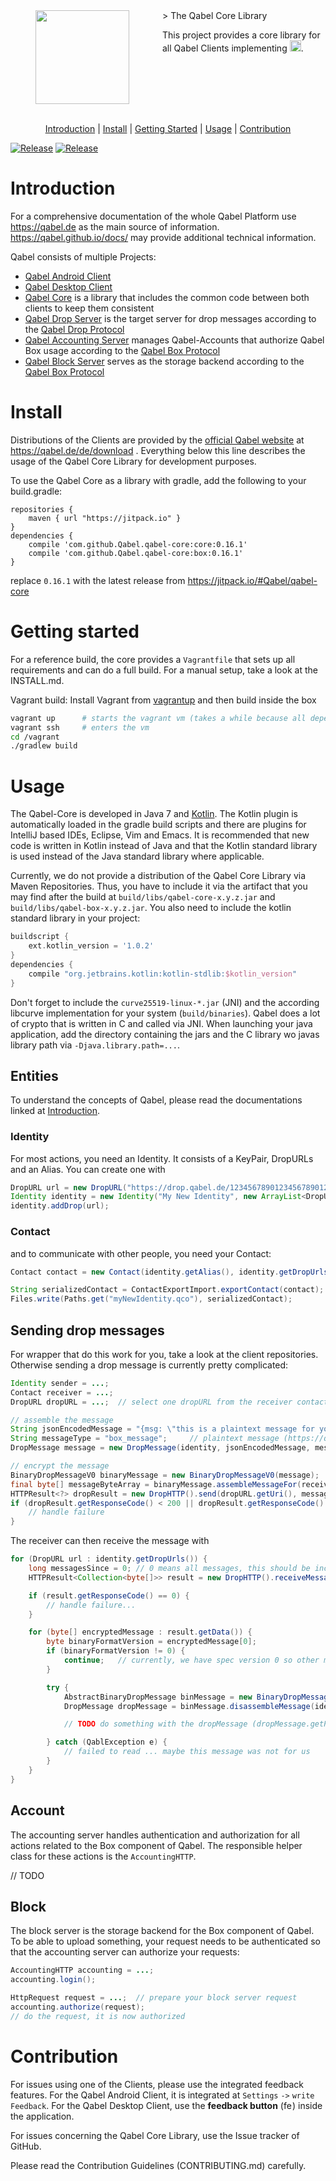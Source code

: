 <img align="left" width="0" height="150px" hspace="20"/>
<a href="https://qabel.de" align="left">
	<img src="https://files.qabel.de/img/qabel_logo_orange_preview.png" height="150px" align="left"/>
</a>
<img align="left" width="0" height="150px" hspace="25"/>
> The Qabel Core Library

This project provides a core library for all Qabel Clients implementing <a href="https://qabel.de"><img alt="Qabel" src="https://files.qabel.de/img/qabel-kl.png" height="18px"/></a>.

<br style="clear: both"/>
<br style="clear: both"/>
<p align="center">
	<a href="#introduction">Introduction</a> |
	<a href="#install">Install</a> |
	<a href="#getting_started">Getting Started</a> |
	<a href="#usage">Usage</a> |
	<a href="#contribution">Contribution</a>
</p>

[![Release](https://img.shields.io/github/release/Qabel/qabel-core.svg)](https://jitpack.io/#Qabel/qabel-core)
[![Release](https://img.shields.io/badge/License-QaPL-blue.svg)](https://github.com/Qabel/qabel-core/blob/master/LICENSE)

# Introduction

For a comprehensive documentation of the whole Qabel Platform use https://qabel.de as the main source of information. https://qabel.github.io/docs/ may provide additional technical information.

Qabel consists of multiple Projects:
 * [Qabel Android Client](https://github.com/Qabel/qabel-android)
 * [Qabel Desktop Client](https://github.com/Qabel/qabel-desktop)
 * [Qabel Core](https://github.com/Qabel/qabel-core) is a library that includes the common code between both clients to keep them consistent
 * [Qabel Drop Server](https://github.com/Qabel/qabel-drop) is the target server for drop messages according to the [Qabel Drop Protocol](http://qabel.github.io/docs/Qabel-Protocol-Drop/)
 * [Qabel Accounting Server](https://github.com/Qabel/qabel-accounting) manages Qabel-Accounts that authorize Qabel Box usage according to the [Qabel Box Protocol](http://qabel.github.io/docs/Qabel-Protocol-Box/)
 * [Qabel Block Server](https://github.com/Qabel/qabel-block) serves as the storage backend according to the [Qabel Box Protocol](http://qabel.github.io/docs/Qabel-Protocol-Box/)

# Install

Distributions of the Clients are provided by the [official Qabel website](https://qabel.de) at https://qabel.de/de/download .
Everything below this line describes the usage of the Qabel Core Library for development purposes.

To use the Qabel Core as a library with gradle, add the following to your build.gradle:
```GRADLE
repositories {
    maven { url "https://jitpack.io" }
}
dependencies {
    compile 'com.github.Qabel.qabel-core:core:0.16.1'
    compile 'com.github.Qabel.qabel-core:box:0.16.1'
}
```
replace `0.16.1` with the latest release from https://jitpack.io/#Qabel/qabel-core

# <a name="getting_started"></a>Getting started

For a reference build, the core provides a `Vagrantfile` that sets up all requirements and can do a full build.
For a manual setup, take a look at the INSTALL.md.

Vagrant build:
Install Vagrant from [vagrantup](https://www.vagrantup.com/) and then build inside the box
```BASH
vagrant up      # starts the vagrant vm (takes a while because all dependency need to be installed)
vagrant ssh     # enters the vm
cd /vagrant
./gradlew build
```

# Usage

The Qabel-Core is developed in Java 7 and [Kotlin](https://www.kotlinlang.org). The Kotlin plugin is automatically loaded in the
gradle build scripts and there are plugins for IntelliJ based IDEs, Eclipse, Vim and Emacs.
It is recommended that new code is written in Kotlin instead of Java and that the Kotlin standard library is used
instead of the Java standard library where applicable.

Currently, we do not provide a distribution of the Qabel Core Library via Maven Repositories.
Thus, you have to include it via the artifact that you may find after the build at `build/libs/qabel-core-x.y.z.jar` and `build/libs/qabel-box-x.y.z.jar`.
You also need to include the kotlin standard library in your project:

```GROOVY
buildscript {
    ext.kotlin_version = '1.0.2'
}
dependencies {
    compile "org.jetbrains.kotlin:kotlin-stdlib:$kotlin_version"
}
```

Don't forget to include the `curve25519-linux-*.jar` (JNI) and the according libcurve implementation for your system (`build/binaries`).
Qabel does a lot of crypto that is written in C and called via JNI. When launching your java application,
add the directory containing the jars and the C library wo javas library path via `-Djava.library.path=...`.

## Entities

To understand the concepts of Qabel, please read the documentations linked at [Introduction](#Introduction).

### Identity

For most actions, you need an Identity. It consists of a KeyPair, DropURLs and an Alias. You can create one with
```JAVA
DropURL url = new DropURL("https://drop.qabel.de/123456789012345678901234567890123456789012c");
Identity identity = new Identity("My New Identity", new ArrayList<DropURL>(), new QblECKeyPair());
identity.addDrop(url);
```

### Contact

and to communicate with other people, you need your Contact:
```JAVA
Contact contact = new Contact(identity.getAlias(), identity.getDropUrls(), identity.getEcPublicKey());

String serializedContact = ContactExportImport.exportContact(contact);
Files.write(Paths.get("myNewIdentity.qco"), serializedContact);
```

## Sending drop messages

For wrapper that do this work for you, take a look at the client repositories.
Otherwise sending a drop message is currently pretty complicated:
```JAVA
Identity sender = ...;
Contact receiver = ...;
DropURL dropURL = ...;  // select one dropURL from the receiver contact

// assemble the message
String jsonEncodedMessage = "{msg: \"this is a plaintext message for you\"}";
String messageType = "box_message";     // plaintext message (https://qabel.github.io explains these)
DropMessage message = new DropMessage(identity, jsonEncodedMessage, messageType);

// encrypt the message
BinaryDropMessageV0 binaryMessage = new BinaryDropMessageV0(message);
final byte[] messageByteArray = binaryMessage.assembleMessageFor(receiver, sender);
HTTPResult<?> dropResult = new DropHTTP().send(dropURL.getUri(), messageByteArray);
if (dropResult.getResponseCode() < 200 || dropResult.getResponseCode() >= 300) {
    // handle failure
}
```

The receiver can then receive the message with
```JAVA
for (DropURL url : identity.getDropUrls()) {
    long messagesSince = 0; // 0 means all messages, this should be increased to the last-modified from the server response
    HTTPResult<Collection<byte[]>> result = new DropHTTP().receiveMessages(url.getUri(), messagesSince);

    if (result.getResponseCode() == 0) {
        // handle failure...
    }

    for (byte[] encryptedMessage : result.getData()) {
        byte binaryFormatVersion = encryptedMessage[0];
        if (binaryFormatVersion != 0) {
            continue;   // currently, we have spec version 0 so other messages won't be parseable
        }

        try {
            AbstractBinaryDropMessage binMessage = new BinaryDropMessageV0(encryptedMessage);
            DropMessage dropMessage = binMessage.disassembleMessage(identity);  // decrypt with identities private key

            // TODO do something with the dropMessage (dropMessage.getPayload() contains '{msg: \"this is a plaintext message for you\"}')

        } catch (QablException e) {
            // failed to read ... maybe this message was not for us
        }
    }
}
```

## Account

The accounting server handles authentication and authorization for all actions related to the Box component of Qabel.
The responsible helper class for these actions is the `AccountingHTTP`.

// TODO

## Block

The block server is the storage backend for the Box component of Qabel.
To be able to upload something, your request needs to be authenticated so that the accounting server can authorize your requests:
```JAVA
AccountingHTTP accounting = ...;
accounting.login();

HttpRequest request = ...;  // prepare your block server request
accounting.authorize(request);
// do the request, it is now authorized
```


# Contribution

For issues using one of the Clients, please use the integrated feedback features.
For the Qabel Android Client, it is integrated at `Settings` `->` `write Feedback`.
For the Qabel Desktop Client, use the **feedback button** (<img alt="feedback icon" src="https://raw.githubusercontent.com/Qabel/qabel-desktop/master/src/main/resources/img/exclamation.png" height="14px"/>) inside the application.

For issues concerning the Qabel Core Library, use the Issue tracker of GitHub.

Please read the Contribution Guidelines (CONTRIBUTING.md) carefully.
